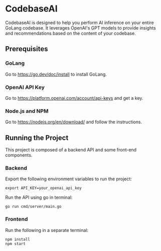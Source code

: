 # CodebaseAI

CodebaseAI is designed to help you perform AI inference on your entire GoLang codebase. It leverages OpenAI's GPT models to provide insights and recommendations based on the content of your codebase.

## Prerequisites

### GoLang

Go to https://go.dev/doc/install to install GoLang.

### OpenAI API Key

Go to https://platform.openai.com/account/api-keys and get a key.

### Node.js and NPM

Go to https://nodejs.org/en/download/ and follow the instructions.

## Running the Project

This project is composed of a backend API and some front-end components.

### Backend

Export the following environment variables to run the project:

```shell
export API_KEY=your_openai_api_key
```

Run the API using go in terminal:

```shell
go run cmd/server/main.go
```

### Frontend

Run the following in a separate terminal:

```shell
npm install
npm start
```
